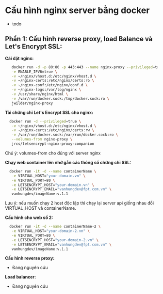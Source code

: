 # Cấu hình nginx server bằng docker
- todo

## Phần 1: Cấu hình reverse proxy, load Balance và Let's Encrypt SSL:  
 **Cài đặt nginx:**  

 ```bash
    docker run -d -p 80:80 -p 443:443 --name nginx-proxy --privileged=true \
	-e ENABLE_IPV6=true \
	-v ~/nginx/vhost.d:/etc/nginx/vhost.d \
	-v ~/nginx-certs:/etc/nginx/certs:ro \
	-v ~/nginx-conf:/etc/nginx/conf.d \
	-v ~/nginx-logs:/var/log/nginx \
	-v /usr/share/nginx/html \
	-v /var/run/docker.sock:/tmp/docker.sock:ro \
	jwilder/nginx-proxy
 ```
 **Tải chứng chỉ Let's Encrypt SSL cho nginx:**  
  

 ```bash
   docker run -d --privileged=true \
	-v ~/nginx/vhost.d:/etc/nginx/vhost.d \
	-v ~/nginx-certs:/etc/nginx/certs:rw \
	-v /var/run/docker.sock:/var/run/docker.sock:ro \
	--volumes-from nginx-proxy \
	jrcs/letsencrypt-nginx-proxy-companion
 ```
Chú ý: volumes-from cho đúng với server nginx

**Chạy web container lên nhớ gắn các thông số chứng chỉ SSL:**  
 ```bash
   docker run -it -d --name containerName \
	-e VIRTUAL_HOST="your-domain.vn" \
	-e VIRTUAL_PORT=80 \
	-e LETSENCRYPT_HOST="your-domain.vn" \
	-e LETSENCRYPT_EMAIL="vanhungdev@fpt.com.vn" \
	vanhungdev/imageName:v.1.1

 ```

Lưu ý: nếu muốn chạy 2 host độc lập thì chạy lại server api giống nhau đổi VIRTUAL_HOST và containerName.

**Cấu hình cho web số 2:**  

 ```bash
   docker run -it -d --name containerName-2 \
	-e VIRTUAL_HOST="your-domain-2.vn" \
	-e VIRTUAL_PORT=80 \
	-e LETSENCRYPT_HOST="your-domain-2.vn" \
	-e LETSENCRYPT_EMAIL="vanhungdev@fpt.com.vn" \
	vanhungdev/imageName:v.1.1

 ```

**Cấu hình reverse proxy:**  
- Đang nguyên cứu

**Load balancer:**  
- Đang nguyên cứu
